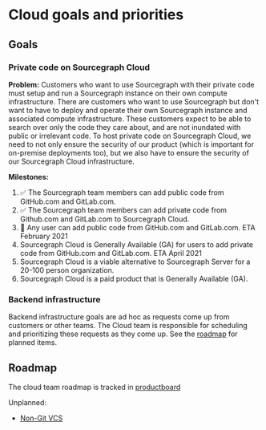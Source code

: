 # Cloud goals and priorities

## Goals

### Private code on Sourcegraph Cloud

**Problem:** Customers who want to use Sourcegraph with their private code must setup and run a Sourcegraph instance on their own compute infrastructure. There are customers who want to use Sourcegraph but don't want to have to deploy and operate their own Sourcegraph instance and associated compute infrastructure. These customers expect to be able to search over only the code they care about, and are not inundated with public or irrelevant code. To host private code on Sourcegraph Cloud, we need to not only ensure the security of our product (which is important for on-premise deployments too), but we also have to ensure the security of our Sourcegraph Cloud infrastructure.

**Milestones:**

1. ✅ The Sourcegraph team members can add public code from GitHub.com and GitLab.com.
1. ✅ The Sourcegraph team members can add private code from Github.com and GitLab.com to Sourcegraph Cloud.
1. 🔄 Any user can add public code from GitHub.com and GitLab.com. ETA February 2021
1. Sourcegraph Cloud is Generally Available (GA) for users to add private code from GitHub.com and GitLab.com. ETA April 2021
1. Sourcegraph Cloud is a viable alternative to Sourcegraph Server for a 20-100 person organization.
1. Sourcegraph Cloud is a paid product that is Generally Available (GA).

### Backend infrastructure

Backend infrastructure goals are ad hoc as requests come up from customers or other teams. The Cloud team is responsible for scheduling and prioritizing these requests as they come up. See the [roadmap](../../product/roadmap.md#cloud) for planned items.

## Roadmap

The cloud team roadmap is tracked in [productboard](https://sourcegraph.productboard.com/feature-board/2119755-cloud)

Unplanned:

- [Non-Git VCS](https://docs.google.com/document/d/1Y2xYbckAz5jlBePER_BarypeDfP3mjjX9bBOZm3ALqY/edit#heading=h.m60esa7uysvx)

